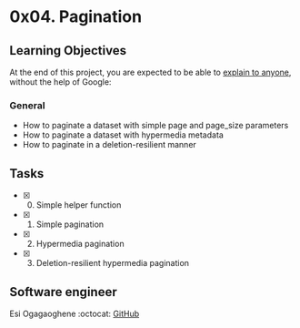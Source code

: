 # 0x04. Pagination


## Learning Objectives
At the end of this project, you are expected to be able to [explain to anyone](https://fs.blog/2012/04/feynman-technique/), without the help of Google:

### General
* How to paginate a dataset with simple page and page_size parameters
* How to paginate a dataset with hypermedia metadata
* How to paginate in a deletion-resilient manner

## Tasks
* [x] 0. Simple helper function
* [x] 1. Simple pagination
* [x] 2. Hypermedia pagination
* [x] 3. Deletion-resilient hypermedia pagination

## Software engineer
Esi Ogagaoghene
:octocat: [GitHub](https://github.com/ogagaoghene/)
